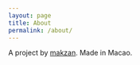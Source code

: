 ```yaml
---
layout: page
title: About
permalink: /about/
---
```


A project by [makzan]. Made in Macao.

[makzan]: http://makzan.net
